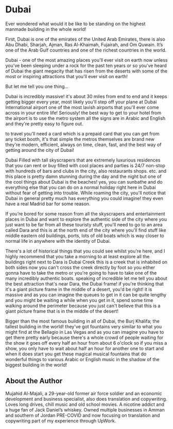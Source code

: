 # Dubai

Ever wondered what would it be like to be standing on the highest manmade building in the whole world!

First, Dubai is one of the emirates of the United Arab Emirates, there is also Abu Dhabi, Sharjah, Ajman, Ras Al-Khaimah, Fujairah, and Om Quwain. It’s one of the Arab Gulf countries and one of the richest countries in the world.

Dubai - one of the most amazing places you'll ever visit on earth now unless you've been sleeping under a rock for the past ten years or so you've heard of Dubai the giant megacity that has risen from the deserts with some of the most or inspiring attractions that you'll ever visit on earth!

But let me tell you one thing…

Dubai is incredibly massive! it's about 30 miles from end to end and it keeps getting bigger every year, most likely you'll step off your plane at Dubai International airport one of the most lavish airports that you'll ever come across in your entire life!
Seriously!
the best way to get to your hotel from the airport is to use the metro system all the signs are in Arabic and English and they're pretty easy to figure out.

to travel you'll need a card which is a prepaid card that you can get from any ticket booth, it's that simple the metros themselves are brand new they're modern, efficient, always on time, clean, fast, and the best way of getting around the city of Dubai!

Dubai Filled with tall skyscrapers that are extremely luxurious residences that you can rent or buy filled with cool places and parties is 24/7 non-stop with hundreds of bars and clubs in the city, also restaurants shops. etc. and this place is pretty damn stunning during the day and the night but one of the cool things about Dubai is the beaches! yes, you can sunbathe and do everything else that you can do on a normal holiday right here in Dubai without fear of getting into trouble.
While roaming the city, you'll notice that Dubai in general pretty much has everything you could imagine! they even have a real Madrid bar for some reason.

If you’re bored for some reason from all the skyscrapers and entertainment places in Dubai and want to explore the authentic side of the city where you just want to be far from all these touristy stuff, you'll need to go to an area called Dara and this is at the north end of the city where you'll find stuff like middle eastern old buildings, ports, lots of old boats which is way closer to normal life in anywhere with the identity of Dubai.

There's a lot of historical things that you could see whilst you're here, and I highly recommend that you take a morning to at least explore all the buildings right next to Dara is Dubai Creek this is a creek that is inhabited on both sides now you can't cross the creek directly by foot so you either gonna have to take the metro or you're going to have to take one of the many incredibly authentic boats.
speaking of incredible let me tell you about the best attraction that's near Dara, the Dubai frame!
if you're thinking that it's a giant picture frame in the middle of a desert, you'd be right!
it is massive and as you can imagine the queues to get in it can be quite lengthy and you might be waiting a while when you get in it, spend some time walking around the perimeter because you just can't believe that this is a giant picture frame that is in the middle of the desert!

Bigger than the most famous building in all of Dubai, the Burj Khalifa;
the tallest building in the world!
they've got fountains very similar to what you might find at the Bellagio in Las Vegas and as you can imagine you have to get there pretty early because there's a whole crowd of people waiting for the show
it goes off every half an hour from about 6 o'clock so if you miss a show, you only have to wait about half an hour for another one to start and when it does start you get these magical musical fountains that do wonderful things to various Arabic or English music in the shadow of the biggest building in the world!

## About the Author

Mujahid Al-Majali, a 29-year-old former air force soldier and an economic development and business specialist, also does translation and copywriting. Loves long drives, chill music and old school movies. A nicotine addict and a huge fan of Jack Daniel’s whiskey. Owned multiple businesses in Amman and southern of Jordan PRE-COVID and now focusing on translation and copywriting part of my experience through UpWork.
